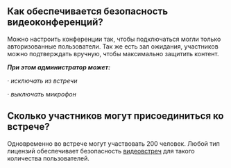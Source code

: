 ## Как обеспечивается безопасность видеоконференций?


Можно настроить конференции так, чтобы подключаться могли только авторизованные пользователи. Так же есть зал ожидания, участников можно подтверждать вручную, чтобы максимально защитить контент.

*__При этом администратор может:__*

*·       исключать из встречи*

*·       выключать микрофон*

 


## Сколько участников могут присоединиться ко встрече?

 

Одновременно во встрече могут участвовать 200 человек. Любой тип лицензий обеспечивает безопасность [видеовстреч](https://developers.sber.ru/portal/products/jazz-by-sber) для такого количества пользователей.